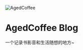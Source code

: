 ![AgedCoffee](https://cdn.jsdelivr.net/gh/klaaay/pbed@main/uPic/favicon.png)

# AgedCoffee Blog

一个记录书影音和生活随想的地方~
